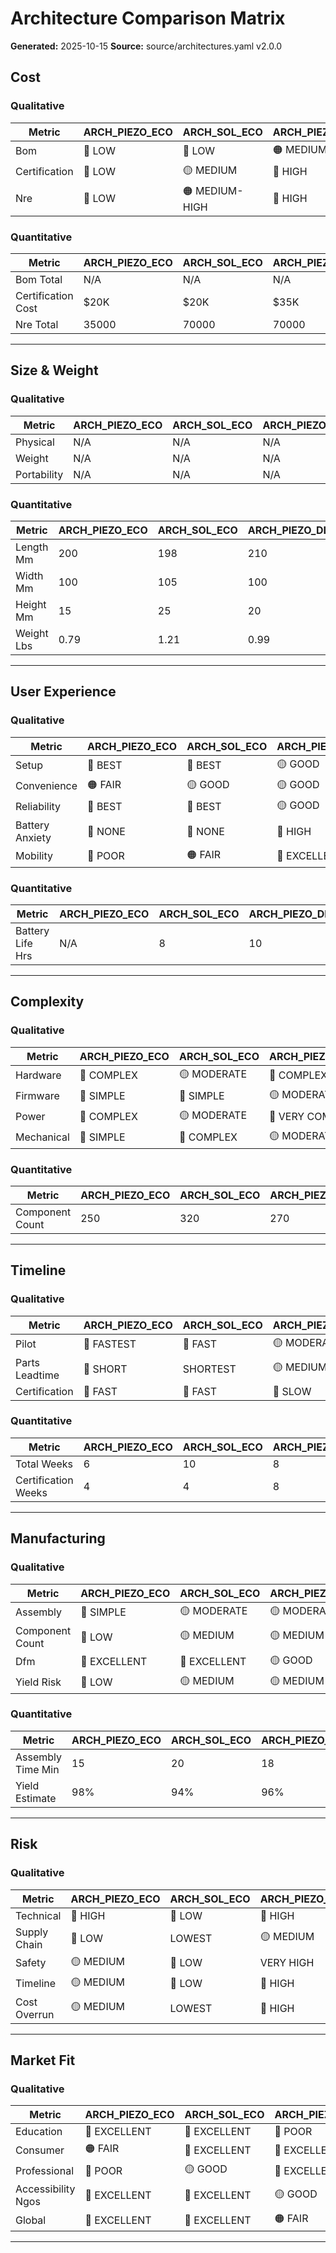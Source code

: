 # Architecture Comparison Matrix

**Generated:** 2025-10-15
**Source:** source/architectures.yaml v2.0.0

## Cost

### Qualitative

| Metric | ARCH_PIEZO_ECO | ARCH_SOL_ECO | ARCH_PIEZO_DLX |
|--------|---------|---------|---------|
| Bom | 💚 LOW | 💚 LOW | 🟠 MEDIUM-HIGH |
| Certification | 💚 LOW | 🟡 MEDIUM | 🔴 HIGH |
| Nre | 💚 LOW | 🟠 MEDIUM-HIGH | 🔴 HIGH |

### Quantitative

| Metric | ARCH_PIEZO_ECO | ARCH_SOL_ECO | ARCH_PIEZO_DLX |
|--------|---------|---------|---------|
| Bom Total | N/A | N/A | N/A |
| Certification Cost | $20K | $20K | $35K |
| Nre Total | 35000 | 70000 | 70000 |

---

## Size & Weight

### Qualitative

| Metric | ARCH_PIEZO_ECO | ARCH_SOL_ECO | ARCH_PIEZO_DLX |
|--------|---------|---------|---------|
| Physical | N/A | N/A | N/A |
| Weight | N/A | N/A | N/A |
| Portability | N/A | N/A | N/A |

### Quantitative

| Metric | ARCH_PIEZO_ECO | ARCH_SOL_ECO | ARCH_PIEZO_DLX |
|--------|---------|---------|---------|
| Length Mm | 200 | 198 | 210 |
| Width Mm | 100 | 105 | 100 |
| Height Mm | 15 | 25 | 20 |
| Weight Lbs | 0.79 | 1.21 | 0.99 |

---

## User Experience

### Qualitative

| Metric | ARCH_PIEZO_ECO | ARCH_SOL_ECO | ARCH_PIEZO_DLX |
|--------|---------|---------|---------|
| Setup | 💚 BEST | 💚 BEST | 🟡 GOOD |
| Convenience | 🟠 FAIR | 🟡 GOOD | 🟡 GOOD |
| Reliability | 💚 BEST | 💚 BEST | 🟡 GOOD |
| Battery Anxiety | 💚 NONE | 💚 NONE | 🔴 HIGH |
| Mobility | 🔴 POOR | 🟠 FAIR | 💚 EXCELLENT |

### Quantitative

| Metric | ARCH_PIEZO_ECO | ARCH_SOL_ECO | ARCH_PIEZO_DLX |
|--------|---------|---------|---------|
| Battery Life Hrs | N/A | 8 | 10 |

---

## Complexity

### Qualitative

| Metric | ARCH_PIEZO_ECO | ARCH_SOL_ECO | ARCH_PIEZO_DLX |
|--------|---------|---------|---------|
| Hardware | 🔴 COMPLEX | 🟡 MODERATE | 🔴 COMPLEX |
| Firmware | 💚 SIMPLE | 💚 SIMPLE | 🟡 MODERATE |
| Power | 🔴 COMPLEX | 🟡 MODERATE | 🔴 VERY COMPLEX |
| Mechanical | 💚 SIMPLE | 🔴 COMPLEX | 🟡 MODERATE |

### Quantitative

| Metric | ARCH_PIEZO_ECO | ARCH_SOL_ECO | ARCH_PIEZO_DLX |
|--------|---------|---------|---------|
| Component Count | 250 | 320 | 270 |

---

## Timeline

### Qualitative

| Metric | ARCH_PIEZO_ECO | ARCH_SOL_ECO | ARCH_PIEZO_DLX |
|--------|---------|---------|---------|
| Pilot | 💚 FASTEST | 💚 FAST | 🟡 MODERATE |
| Parts Leadtime | 💚 SHORT | SHORTEST | 🟡 MEDIUM |
| Certification | 💚 FAST | 💚 FAST | 🔴 SLOW |

### Quantitative

| Metric | ARCH_PIEZO_ECO | ARCH_SOL_ECO | ARCH_PIEZO_DLX |
|--------|---------|---------|---------|
| Total Weeks | 6 | 10 | 8 |
| Certification Weeks | 4 | 4 | 8 |

---

## Manufacturing

### Qualitative

| Metric | ARCH_PIEZO_ECO | ARCH_SOL_ECO | ARCH_PIEZO_DLX |
|--------|---------|---------|---------|
| Assembly | 💚 SIMPLE | 🟡 MODERATE | 🟡 MODERATE |
| Component Count | 💚 LOW | 🟡 MEDIUM | 🟡 MEDIUM |
| Dfm | 💚 EXCELLENT | 💚 EXCELLENT | 🟡 GOOD |
| Yield Risk | 💚 LOW | 🟡 MEDIUM | 🟡 MEDIUM |

### Quantitative

| Metric | ARCH_PIEZO_ECO | ARCH_SOL_ECO | ARCH_PIEZO_DLX |
|--------|---------|---------|---------|
| Assembly Time Min | 15 | 20 | 18 |
| Yield Estimate | 98% | 94% | 96% |

---

## Risk

### Qualitative

| Metric | ARCH_PIEZO_ECO | ARCH_SOL_ECO | ARCH_PIEZO_DLX |
|--------|---------|---------|---------|
| Technical | 🔴 HIGH | 💚 LOW | 🔴 HIGH |
| Supply Chain | 💚 LOW | LOWEST | 🟡 MEDIUM |
| Safety | 🟡 MEDIUM | 💚 LOW | VERY HIGH |
| Timeline | 🟡 MEDIUM | 💚 LOW | 🔴 HIGH |
| Cost Overrun | 🟡 MEDIUM | LOWEST | 🔴 HIGH |

---

## Market Fit

### Qualitative

| Metric | ARCH_PIEZO_ECO | ARCH_SOL_ECO | ARCH_PIEZO_DLX |
|--------|---------|---------|---------|
| Education | 💚 EXCELLENT | 💚 EXCELLENT | 🔴 POOR |
| Consumer | 🟠 FAIR | 💚 EXCELLENT | 💚 EXCELLENT |
| Professional | 🔴 POOR | 🟡 GOOD | 💚 EXCELLENT |
| Accessibility Ngos | 💚 EXCELLENT | 💚 EXCELLENT | 🟡 GOOD |
| Global | 💚 EXCELLENT | 💚 EXCELLENT | 🟠 FAIR |

---

